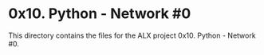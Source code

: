 # 0x10. Python - Network #0
This directory contains the files for the ALX project 0x10. Python - Network #0.
